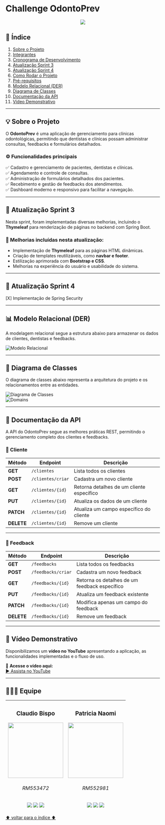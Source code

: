 
# **Challenge OdontoPrev**
<p align="center">
    <img loading="lazy" src="http://img.shields.io/static/v1?label=STATUS&message=EM%20DESENVOLVIMENTO&color=GREEN&style=for-the-badge"/>
</p>

## 📌 **Índice**
1. [Sobre o Projeto](#sobre-o-projeto)  
2. [Integrantes](#integrantes)  
3. [Cronograma de Desenvolvimento](#cronograma-de-desenvolvimento)  
4. [Atualização Sprint 3](#atualização-sprint-3)
5. [Atualização Sprint 4](#atualização-sprint-4) 
6. [Como Rodar o Projeto](#como-rodar-o-projeto)  
7. [Pré-requisitos](#pré-requisitos)  
8. [Modelo Relacional (DER)](#modelo-relacional-der)  
9. [Diagrama de Classes](#diagrama-de-classes)  
10. [Documentação da API](#documentação-da-api)  
11. [Vídeo Demonstrativo](#vídeo-demonstrativo)  

---

## 💡 **Sobre o Projeto**
O **OdontoPrev** é uma aplicação de gerenciamento para clínicas odontológicas, permitindo que dentistas e clínicas possam administrar consultas, feedbacks e formulários detalhados.

### **⚙️ Funcionalidades principais**
✅ Cadastro e gerenciamento de pacientes, dentistas e clínicas.  
✅ Agendamento e controle de consultas.  
✅ Administração de formulários detalhados dos pacientes.  
✅ Recebimento e gestão de feedbacks dos atendimentos.  
✅ Dashboard moderno e responsivo para facilitar a navegação.  

---

## 🚀 **Atualização Sprint 3**
Nesta sprint, foram implementadas diversas melhorias, incluindo o **Thymeleaf** para renderização de páginas no backend com Spring Boot.

### **📌 Melhorias incluídas nesta atualização:**
- Implementação de **Thymeleaf** para as páginas HTML dinâmicas.  
- Criação de templates reutilizáveis, como **navbar e footer**.  
- Estilização aprimorada com **Bootstrap e CSS**.  
- Melhorias na experiência do usuário e usabilidade do sistema.  

---

## 🚀 **Atualização Sprint 4**

[X] Implementação de Spring Security

---

## 📊 **Modelo Relacional (DER)**
A modelagem relacional segue a estrutura abaixo para armazenar os dados de clientes, dentistas e feedbacks.

![Modelo Relacional](Relational_1.png)

---

## 📌 **Diagrama de Classes**
O diagrama de classes abaixo representa a arquitetura do projeto e os relacionamentos entre as entidades.

![Diagrama de Classes](diagrama-de-classes.png)  
![Domains](domains.png)

---

## 📝 **Documentação da API**
A API do OdontoPrev segue as melhores práticas REST, permitindo o gerenciamento completo dos clientes e feedbacks.

### **📌 Cliente**
| Método | Endpoint | Descrição |
|--------|---------|-----------|
| **GET** | `/clientes` | Lista todos os clientes |
| **POST** | `/clientes/criar` | Cadastra um novo cliente |
| **GET** | `/clientes/{id}` | Retorna detalhes de um cliente específico |
| **PUT** | `/clientes/{id}` | Atualiza os dados de um cliente |
| **PATCH** | `/clientes/{id}` | Atualiza um campo específico do cliente |
| **DELETE** | `/clientes/{id}` | Remove um cliente |

---

### **📌 Feedback**
| Método | Endpoint | Descrição |
|--------|---------|-----------|
| **GET** | `/feedbacks` | Lista todos os feedbacks |
| **POST** | `/feedbacks/criar` | Cadastra um novo feedback |
| **GET** | `/feedbacks/{id}` | Retorna os detalhes de um feedback específico |
| **PUT** | `/feedbacks/{id}` | Atualiza um feedback existente |
| **PATCH** | `/feedbacks/{id}` | Modifica apenas um campo do feedback |
| **DELETE** | `/feedbacks/{id}` | Remove um feedback |

---

## 🎥 **Vídeo Demonstrativo**
Disponibilizamos um **vídeo no YouTube** apresentando a aplicação, as funcionalidades implementadas e o fluxo de uso.

📌 **Acesse o vídeo aqui:**  
[▶ Assista no YouTube](https://www.youtube.com/watch?v=A3Tw0jTuy60&ab_channel=PatriciaNaomi)

---
## 🧑‍🤝‍🧑 Equipe

| <h3>Claudio Bispo</h3><img src="https://avatars.githubusercontent.com/u/110735259?v=4" width=180px> <h6>RM553472</h6> <a href="https://github.com/claubis"><img src="https://img.shields.io/badge/github-%23121011.svg?style=for-the-badge&logo=github&logoColor=white"></a> <a href="https://www.linkedin.com/in/claudiosbispo"><img src="https://img.shields.io/badge/linkedin-%230077B5.svg?style=for-the-badge&logo=linkedin&logoColor=white"></a> <a href="https://www.instagram.com/_claudiobispo/"><img src="https://img.shields.io/badge/Instagram-%23E4405F.svg?style=for-the-badge&logo=Instagram&logoColor=white"></a>|<h3>Patricia Naomi</h3> <img src="https://avatars.githubusercontent.com/u/132932532?v=4" width=180px><h6>RM552981</h6> <a href="https://github.com/patinaomi"><img src="https://img.shields.io/badge/github-%23121011.svg?style=for-the-badge&logo=github&logoColor=white"></a> <a href="https://www.linkedin.com/in/patinaomi/"><img src="https://img.shields.io/badge/linkedin-%230077B5.svg?style=for-the-badge&logo=linkedin&logoColor=white"></a> <a href="https://www.instagram.com/naomipati/"><img src="https://img.shields.io/badge/Instagram-%23E4405F.svg?style=for-the-badge&logo=Instagram&logoColor=white"></a>|
|--|--|


[:arrow_up: voltar para o índice :arrow_up:](#índice)
